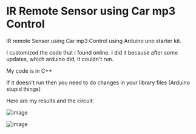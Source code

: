 # IR Remote Sensor using Car mp3 Control
IR remote Sensor using Car mp3 Control using Arduino uno starter kit. 

I customized the code that i found online. I did it because after some updates, which arduino did, it couldn't run. 

My code is in C++

If it doesn't run then you need to do changes in your library files (Arduino stupid things)

Here are my results and the circuit:

![image](https://user-images.githubusercontent.com/95449708/153501633-43ee624d-443e-444d-9a83-0d27bfd6d3ef.png)


![image](https://user-images.githubusercontent.com/95449708/153501235-a08909ff-0a02-475a-adf2-bfd1abf431e8.png)
